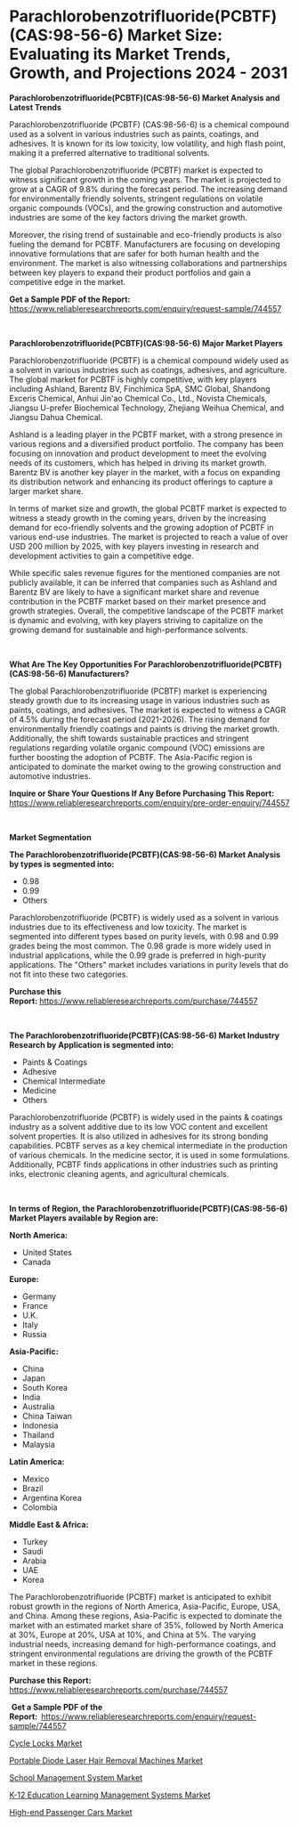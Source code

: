 <p><h1>Parachlorobenzotrifluoride(PCBTF)(CAS:98-56-6) Market Size: Evaluating its Market Trends, Growth, and Projections 2024 - 2031</h1></p><p><strong>Parachlorobenzotrifluoride(PCBTF)(CAS:98-56-6) Market Analysis and Latest Trends</strong></p>
<p><p>Parachlorobenzotrifluoride (PCBTF) (CAS:98-56-6) is a chemical compound used as a solvent in various industries such as paints, coatings, and adhesives. It is known for its low toxicity, low volatility, and high flash point, making it a preferred alternative to traditional solvents. </p><p>The global Parachlorobenzotrifluoride (PCBTF) market is expected to witness significant growth in the coming years. The market is projected to grow at a CAGR of 9.8% during the forecast period. The increasing demand for environmentally friendly solvents, stringent regulations on volatile organic compounds (VOCs), and the growing construction and automotive industries are some of the key factors driving the market growth.</p><p>Moreover, the rising trend of sustainable and eco-friendly products is also fueling the demand for PCBTF. Manufacturers are focusing on developing innovative formulations that are safer for both human health and the environment. The market is also witnessing collaborations and partnerships between key players to expand their product portfolios and gain a competitive edge in the market.</p></p>
<p><strong>Get a Sample PDF of the Report:&nbsp;</strong> <a href="https://www.reliableresearchreports.com/enquiry/request-sample/744557">https://www.reliableresearchreports.com/enquiry/request-sample/744557</a></p>
<p>&nbsp;</p>
<p><strong>Parachlorobenzotrifluoride(PCBTF)(CAS:98-56-6) Major Market Players</strong></p>
<p><p>Parachlorobenzotrifluoride (PCBTF) is a chemical compound widely used as a solvent in various industries such as coatings, adhesives, and agriculture. The global market for PCBTF is highly competitive, with key players including Ashland, Barentz BV, Finchimica SpA, SMC Global, Shandong Exceris Chemical, Anhui Jin'ao Chemical Co., Ltd., Novista Chemicals, Jiangsu U-prefer Biochemical Technology, Zhejiang Weihua Chemical, and Jiangsu Dahua Chemical.</p><p>Ashland is a leading player in the PCBTF market, with a strong presence in various regions and a diversified product portfolio. The company has been focusing on innovation and product development to meet the evolving needs of its customers, which has helped in driving its market growth. Barentz BV is another key player in the market, with a focus on expanding its distribution network and enhancing its product offerings to capture a larger market share.</p><p>In terms of market size and growth, the global PCBTF market is expected to witness a steady growth in the coming years, driven by the increasing demand for eco-friendly solvents and the growing adoption of PCBTF in various end-use industries. The market is projected to reach a value of over USD 200 million by 2025, with key players investing in research and development activities to gain a competitive edge.</p><p>While specific sales revenue figures for the mentioned companies are not publicly available, it can be inferred that companies such as Ashland and Barentz BV are likely to have a significant market share and revenue contribution in the PCBTF market based on their market presence and growth strategies. Overall, the competitive landscape of the PCBTF market is dynamic and evolving, with key players striving to capitalize on the growing demand for sustainable and high-performance solvents.</p></p>
<p>&nbsp;</p>
<p><strong>What Are The Key Opportunities For Parachlorobenzotrifluoride(PCBTF)(CAS:98-56-6) Manufacturers?</strong></p>
<p><p>The global Parachlorobenzotrifluoride (PCBTF) market is experiencing steady growth due to its increasing usage in various industries such as paints, coatings, and adhesives. The market is expected to witness a CAGR of 4.5% during the forecast period (2021-2026). The rising demand for environmentally friendly coatings and paints is driving the market growth. Additionally, the shift towards sustainable practices and stringent regulations regarding volatile organic compound (VOC) emissions are further boosting the adoption of PCBTF. The Asia-Pacific region is anticipated to dominate the market owing to the growing construction and automotive industries.</p></p>
<p><strong>Inquire or Share Your Questions If Any Before Purchasing This Report:</strong> <a href="https://www.reliableresearchreports.com/enquiry/pre-order-enquiry/744557">https://www.reliableresearchreports.com/enquiry/pre-order-enquiry/744557</a></p>
<p>&nbsp;</p>
<p><strong>Market Segmentation</strong></p>
<p><strong>The Parachlorobenzotrifluoride(PCBTF)(CAS:98-56-6) Market Analysis by types is segmented into:</strong></p>
<p><ul><li>0.98</li><li>0.99</li><li>Others</li></ul></p>
<p><p>Parachlorobenzotrifluoride (PCBTF) is widely used as a solvent in various industries due to its effectiveness and low toxicity. The market is segmented into different types based on purity levels, with 0.98 and 0.99 grades being the most common. The 0.98 grade is more widely used in industrial applications, while the 0.99 grade is preferred in high-purity applications. The "Others" market includes variations in purity levels that do not fit into these two categories.</p></p>
<p><strong>Purchase this Report:&nbsp;</strong><a href="https://www.reliableresearchreports.com/purchase/744557">https://www.reliableresearchreports.com/purchase/744557</a></p>
<p>&nbsp;</p>
<p><strong>The Parachlorobenzotrifluoride(PCBTF)(CAS:98-56-6) Market Industry Research by Application is segmented into:</strong></p>
<p><ul><li>Paints & Coatings</li><li>Adhesive</li><li>Chemical Intermediate</li><li>Medicine</li><li>Others</li></ul></p>
<p><p>Parachlorobenzotrifluoride (PCBTF) is widely used in the paints & coatings industry as a solvent additive due to its low VOC content and excellent solvent properties. It is also utilized in adhesives for its strong bonding capabilities. PCBTF serves as a key chemical intermediate in the production of various chemicals. In the medicine sector, it is used in some formulations. Additionally, PCBTF finds applications in other industries such as printing inks, electronic cleaning agents, and agricultural chemicals.</p></p>
<p>&nbsp;</p>
<p><strong>In terms of Region, the Parachlorobenzotrifluoride(PCBTF)(CAS:98-56-6) Market Players available by Region are:</strong></p>
<p>
    <p> <strong> North America: </strong>
        <ul>
            <li>United States</li>
            <li>Canada</li>
        </ul>
        </p> 
    <p> <strong> Europe: </strong>
        <ul>
            <li>Germany</li>
            <li>France</li>
            <li>U.K.</li>
            <li>Italy</li>
            <li>Russia</li>
        </ul>
        </p> 
    <p> <strong> Asia-Pacific: </strong>
        <ul>
            <li>China</li>
            <li>Japan</li>
            <li>South Korea</li>
            <li>India</li>
            <li>Australia</li>
            <li>China Taiwan</li>
            <li>Indonesia</li>
            <li>Thailand</li>
            <li>Malaysia</li>
        </ul>
        </p> 
    <p> <strong> Latin America: </strong>
        <ul>
            <li>Mexico</li>
            <li>Brazil</li>
            <li>Argentina Korea</li>
            <li>Colombia</li>
        </ul>
        </p> 
    <p> <strong> Middle East & Africa: </strong>
        <ul>
            <li>Turkey</li>
            <li>Saudi</li>
            <li>Arabia</li>
            <li>UAE</li>
            <li>Korea</li>
        </ul>
    </p>
    </p>
<p><p>The Parachlorobenzotrifluoride (PCBTF) market is anticipated to exhibit robust growth in the regions of North America, Asia-Pacific, Europe, USA, and China. Among these regions, Asia-Pacific is expected to dominate the market with an estimated market share of 35%, followed by North America at 30%, Europe at 20%, USA at 10%, and China at 5%. The varying industrial needs, increasing demand for high-performance coatings, and stringent environmental regulations are driving the growth of the PCBTF market in these regions.</p></p>
<p><strong>Purchase this Report: </strong><a href="https://www.reliableresearchreports.com/purchase/744557">https://www.reliableresearchreports.com/purchase/744557</a></p>
<p>&nbsp;<strong>Get a Sample PDF of the Report:&nbsp;&nbsp;</strong><a href="https://www.reliableresearchreports.com/enquiry/request-sample/744557">https://www.reliableresearchreports.com/enquiry/request-sample/744557</a></p>
<p><strong></strong></p>
<p><p><a href="https://flame-sidecar-702.notion.site/Decoding-the-Cycle-Locks-Market-A-Deep-Dive-into-the-Latest-Market-Trends-Market-Segmentation-and-2688860c8b424745bfb0c9a89252d06d">Cycle Locks Market</a></p><p><a href="https://view.publitas.com/reportprime-1/portable-diode-laser-hair-removal-machines-market-research-report-the-key-to-successful-business-strategy-forecasted-for-period-from-2024-2031/">Portable Diode Laser Hair Removal Machines Market</a></p><p><a href="https://full-wildebeest-80b.notion.site/School-Management-System-Market-Size-Growth-and-Forecast-from-2024-2031-203cee8f05ad4638b95e6e13e478f2f1">School Management System Market</a></p><p><a href="https://pretty-mail-caf.notion.site/K-12-Education-Learning-Management-Systems-Market-Dynamics-2024-2031-Also-about-Its-Market-Trends--36633b7e12c846e58882d08b78fddf5b">K-12 Education Learning Management Systems Market</a></p><p><a href="https://view.publitas.com/reportprime-1/high-end-passenger-cars-market-research-report-provides-critical-insights-that-can-help-shape-business-development-and-investment-strategies/">High-end Passenger Cars Market</a></p></p>